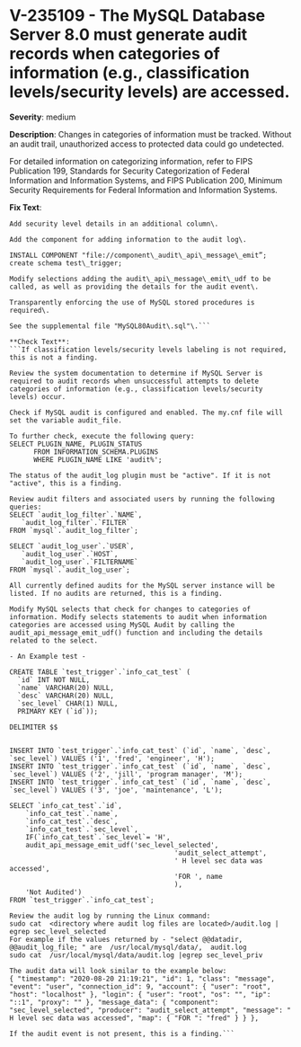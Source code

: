 # V-235109 - The MySQL Database Server 8.0 must generate audit records when categories of information (e.g., classification levels/security levels) are accessed.

**Severity**: medium

**Description**:
Changes in categories of information must be tracked. Without an audit trail, unauthorized access to protected data could go undetected.

For detailed information on categorizing information, refer to FIPS Publication 199, Standards for Security Categorization of Federal Information and Information Systems, and FIPS Publication 200, Minimum Security Requirements for Federal Information and Information Systems.

**Fix Text**:
```If currently required, configure the MySQL Database Server with stored procedures that use selects that call audit\_api\_message\_emit\_udf\(\) function to produce audit records when selection of categories of information occurs\.
Add security level details in an additional column\.

Add the component for adding information to the audit log\.

INSTALL COMPONENT "file://component\_audit\_api\_message\_emit”;
create schema test\_trigger;

Modify selections adding the audit\_api\_message\_emit\_udf to be called, as well as providing the details for the audit event\.

Transparently enforcing the use of MySQL stored procedures is required\.

See the supplemental file "MySQL80Audit\.sql"\.```

**Check Text**:
```If classification levels/security levels labeling is not required, this is not a finding.

Review the system documentation to determine if MySQL Server is required to audit records when unsuccessful attempts to delete categories of information (e.g., classification levels/security levels) occur.

Check if MySQL audit is configured and enabled. The my.cnf file will set the variable audit_file.

To further check, execute the following query: 
SELECT PLUGIN_NAME, PLUGIN_STATUS
      FROM INFORMATION_SCHEMA.PLUGINS
      WHERE PLUGIN_NAME LIKE 'audit%';

The status of the audit_log plugin must be "active". If it is not "active", this is a finding.

Review audit filters and associated users by running the following queries:
SELECT `audit_log_filter`.`NAME`,
   `audit_log_filter`.`FILTER`
FROM `mysql`.`audit_log_filter`;

SELECT `audit_log_user`.`USER`,
   `audit_log_user`.`HOST`,
   `audit_log_user`.`FILTERNAME`
FROM `mysql`.`audit_log_user`;

All currently defined audits for the MySQL server instance will be listed. If no audits are returned, this is a finding.

Modify MySQL selects that check for changes to categories of information. Modify selects statements to audit when information categories are accessed using MySQL Audit by calling the audit_api_message_emit_udf() function and including the details related to the select. 

- An Example test -

CREATE TABLE `test_trigger`.`info_cat_test` (
  `id` INT NOT NULL,
  `name` VARCHAR(20) NULL,
  `desc` VARCHAR(20) NULL,
  `sec_level` CHAR(1) NULL,
  PRIMARY KEY (`id`));

DELIMITER $$


INSERT INTO `test_trigger`.`info_cat_test` (`id`, `name`, `desc`, `sec_level`) VALUES ('1', 'fred', 'engineer', 'H');
INSERT INTO `test_trigger`.`info_cat_test` (`id`, `name`, `desc`, `sec_level`) VALUES ('2', 'jill', 'program manager', 'M');
INSERT INTO `test_trigger`.`info_cat_test` (`id`, `name`, `desc`, `sec_level`) VALUES ('3', 'joe', 'maintenance', 'L');

SELECT `info_cat_test`.`id`,
    `info_cat_test`.`name`,
    `info_cat_test`.`desc`,
    `info_cat_test`.`sec_level`,
    IF(`info_cat_test`.`sec_level`= 'H', 
    audit_api_message_emit_udf('sec_level_selected',
                                         'audit_select_attempt',
                                         ' H level sec data was accessed',
                                         'FOR ', name
                                         ), 
    'Not Audited')
FROM `test_trigger`.`info_cat_test`;

Review the audit log by running the Linux command:
sudo cat  <directory where audit log files are located>/audit.log | egrep sec_level_selected
For example if the values returned by - "select @@datadir, @@audit_log_file; " are  /usr/local/mysql/data/,  audit.log
sudo cat  /usr/local/mysql/data/audit.log |egrep sec_level_priv

The audit data will look similar to the example below:
{ "timestamp": "2020-08-20 21:19:21", "id": 1, "class": "message", "event": "user", "connection_id": 9, "account": { "user": "root", "host": "localhost" }, "login": { "user": "root", "os": "", "ip": "::1", "proxy": "" }, "message_data": { "component": "sec_level_selected", "producer": "audit_select_attempt", "message": " H level sec data was accessed", "map": { "FOR ": "fred" } } },

If the audit event is not present, this is a finding.```
